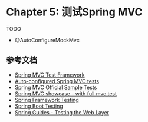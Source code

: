 # Chapter 5: 测试Spring MVC

TODO

* @AutoConfigureMockMvc

## 参考文档

* [Spring MVC Test Framework][doc-spring-mvc-test-framework]
* [Auto-configured Spring MVC tests][doc-auto-configured-spring-mvc-tests]
* [Spring MVC Official Sample Tests][gh-spring-mvc-official-sample-tests]
* [Spring MVC showcase - with full mvc test][gh-spring-mvc-showcase]
* [Spring Framework Testing][doc-spring-framework-testing]
* [Spring Boot Testing][doc-spring-boot-testing]
* [Spring Guides - Testing the Web Layer][guide-testing-the-web-layer]

[guide-testing-the-web-layer]: https://spring.io/guides/gs/testing-web/
[doc-spring-framework-testing]: http://docs.spring.io/spring/docs/current/spring-framework-reference/htmlsingle/#testing
[doc-spring-boot-testing]: http://docs.spring.io/spring-boot/docs/1.5.4.RELEASE/reference/htmlsingle/#boot-features-testing
[javadoc-AutoConfigureMockMvc]: http://docs.spring.io/spring-boot/docs/1.5.4.RELEASE/api/org/springframework/boot/test/autoconfigure/web/servlet/AutoConfigureMockMvc.html
[doc-auto-configured-spring-mvc-tests]: http://docs.spring.io/spring-boot/docs/1.5.4.RELEASE/reference/htmlsingle/#boot-features-testing-spring-boot-applications-testing-autoconfigured-mvc-tests
[doc-spring-mvc-test-framework]: https://docs.spring.io/spring/docs/4.3.9.RELEASE/spring-framework-reference/htmlsingle/#spring-mvc-test-framework
[gh-spring-mvc-official-sample-tests]: https://github.com/spring-projects/spring-framework/tree/master/spring-test/src/test/java/org/springframework/test/web/servlet/samples
[gh-spring-mvc-showcase]: https://github.com/spring-projects/spring-mvc-showcase
